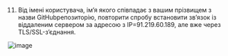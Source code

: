 11. Від імені користувача, ім’я якого співпадає з вашим прізвищем з назви GitHubрепозиторію, повторити спробу встановити зв’язок із віддаленим сервером за адресою з IP=91.219.60.189, але вже через TLS/SSL-з’єднання.

![image](https://user-images.githubusercontent.com/55207058/209392704-9a7f9fb6-d136-430e-b5f8-dd2e7aa2e2e8.png)
